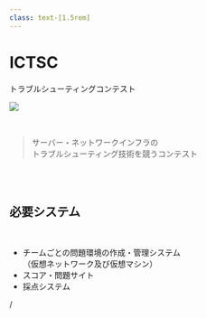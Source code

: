 ```yaml
---
class: text-[1.5rem]
---
```


# ICTSC
トラブルシューティングコンテスト

<img
  src="/ictsc_logo.png"
  class="absolute w-1/5 top-8 right-12"
/>

<br />

<blockquote class="!text-2xl">
  サーバー・ネットワークインフラの<br />トラブルシューティング技術を競うコンテスト
</blockquote>

<br />
<br />

## 必要システム

<br />

- チームごとの問題環境の作成・管理システム
<br />（仮想ネットワーク及び仮想マシン）
- スコア・問題サイト
- 採点システム

<div
  class="absolute bottom-[1rem] right-[1rem] text-[1rem]"
>
  <SlideCurrentNo /> / <SlidesTotal />
</div>

<!--
Note
-->